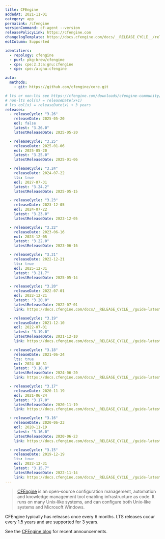 ```yaml
---
title: CFEngine
addedAt: 2021-11-01
category: app
permalink: /cfengine
versionCommand: cf-agent --version
releasePolicyLink: https://cfengine.com
changelogTemplate: https://docs.cfengine.com/docs/__RELEASE_CYCLE__/release-notes-whatsnew-changelog-core.html
eolColumn: Supported

identifiers:
  - repology: cfengine
  - purl: pkg:brew/cfengine
  - cpe: cpe:2.3:a:gnu:cfengine
  - cpe: cpe:/a:gnu:cfengine

auto:
  methods:
    - git: https://github.com/cfengine/core.git

# lts or non-lts see https://cfengine.com/downloads/cfengine-community/
# non-lts eol(x) = releaseDate(x+1)
# lts eol(x) = releaseDate(x) + 3 years
releases:
  - releaseCycle: "3.26"
    releaseDate: 2025-05-20
    eol: false
    latest: "3.26.0"
    latestReleaseDate: 2025-05-20

  - releaseCycle: "3.25"
    releaseDate: 2025-01-06
    eol: 2025-05-20
    latest: "3.25.0"
    latestReleaseDate: 2025-01-06

  - releaseCycle: "3.24"
    releaseDate: 2024-07-22
    lts: true
    eol: 2027-07-31
    latest: "3.24.2"
    latestReleaseDate: 2025-05-15

  - releaseCycle: "3.23"
    releaseDate: 2023-12-05
    eol: 2024-07-22
    latest: "3.23.0"
    latestReleaseDate: 2023-12-05

  - releaseCycle: "3.22"
    releaseDate: 2023-06-16
    eol: 2023-12-05
    latest: "3.22.0"
    latestReleaseDate: 2023-06-16

  - releaseCycle: "3.21"
    releaseDate: 2022-12-21
    lts: true
    eol: 2025-12-31
    latest: "3.21.7"
    latestReleaseDate: 2025-05-14

  - releaseCycle: "3.20"
    releaseDate: 2022-07-01
    eol: 2022-12-21
    latest: "3.20.0"
    latestReleaseDate: 2022-07-01
    link: https://docs.cfengine.com/docs/__RELEASE_CYCLE__/guide-latest-release-whatsnew-changelog-core.html

  - releaseCycle: "3.19"
    releaseDate: 2021-12-10
    eol: 2022-07-01
    latest: "3.19.0"
    latestReleaseDate: 2021-12-10
    link: https://docs.cfengine.com/docs/__RELEASE_CYCLE__/guide-latest-release-whatsnew-changelog-core.html

  - releaseCycle: "3.18"
    releaseDate: 2021-06-24
    lts: true
    eol: 2024-08-31
    latest: "3.18.8"
    latestReleaseDate: 2024-06-20
    link: https://docs.cfengine.com/docs/__RELEASE_CYCLE__/guide-latest-release-whatsnew-changelog-core.html

  - releaseCycle: "3.17"
    releaseDate: 2020-11-19
    eol: 2021-06-24
    latest: "3.17.0"
    latestReleaseDate: 2020-11-19
    link: https://docs.cfengine.com/docs/__RELEASE_CYCLE__/guide-latest-release-whatsnew-changelog-core.html

  - releaseCycle: "3.16"
    releaseDate: 2020-06-23
    eol: 2020-11-19
    latest: "3.16.0"
    latestReleaseDate: 2020-06-23
    link: https://docs.cfengine.com/docs/__RELEASE_CYCLE__/guide-latest-release-whatsnew-changelog-core.html

  - releaseCycle: "3.15"
    releaseDate: 2019-12-19
    lts: true
    eol: 2022-12-31
    latest: "3.15.7"
    latestReleaseDate: 2022-11-14
    link: https://docs.cfengine.com/docs/__RELEASE_CYCLE__/guide-latest-release-whatsnew-changelog-core.html
---
```


> [CFEngine](https://cfengine.com) is an open-source configuration management, automation and
> knowledge management tool enabling infrastructure as code. It runs on many Unix-like systems, and
> can configure both Unix-like systems and Microsoft Windows.

CFEngine typically has releases once every 6 months. LTS releases occur every 1.5 years and are
supported for 3 years.

See the [CFEngine blog](https://cfengine.com/blog/) for recent announcements.

